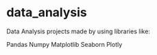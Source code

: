 # data_analysis

Data Analysis projects made by using libraries like:

Pandas
Numpy
Matplotlib
Seaborn
Plotly
